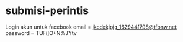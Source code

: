 # submisi-perintis

Login akun untuk facebook 
email = jkcdekjpjg_1629441798@tfbnw.net
password = TUFi]O+N%JYtv
